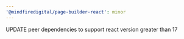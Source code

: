 ```yaml
---
'@mindfiredigital/page-builder-react': minor
---
```


UPDATE peer dependencies to support react version greater than 17
